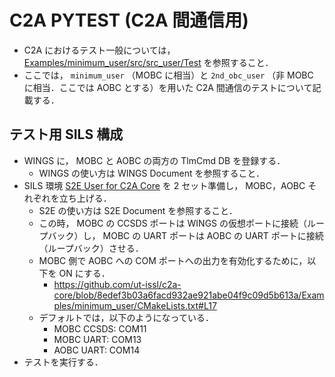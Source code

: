 # C2A PYTEST (C2A 間通信用)
- C2A におけるテスト一般については， [Examples/minimum_user/src/src_user/Test](../../../../minimum_user/src/src_user/Test) を参照すること．
- ここでは， `minimum_user` （MOBC に相当）と `2nd_obc_user` （非 MOBC に相当．ここでは AOBC とする）を用いた C2A 間通信のテストについて記載する．

## テスト用 SILS 構成
- WINGS に， MOBC と AOBC の両方の TlmCmd DB を登録する．
    - WINGS の使い方は WINGS Document を参照すること．
- SILS 環境 [S2E User for C2A Core](https://github.com/ut-issl/s2e-user-for-c2a-core) を 2 セット準備し， MOBC，AOBC それぞれを立ち上げる．
    - S2E の使い方は S2E Document を参照すること．
    - この時， MOBC の CCSDS ポートは WINGS の仮想ポートに接続（ループバック）し， MOBC の UART ポートは AOBC の UART ポートに接続（ループバック）させる．
    - MOBC 側で AOBC への COM ポートへの出力を有効化するために，以下を ON にする．
        - https://github.com/ut-issl/c2a-core/blob/8edef3b03a6facd932ae921abe04f9c09d5b613a/Examples/minimum_user/CMakeLists.txt#L17
    - デフォルトでは，以下のようになっている．
        - MOBC CCSDS: COM11
        - MOBC UART: COM13
        - AOBC UART: COM14
- テストを実行する．
